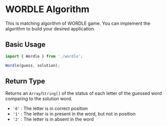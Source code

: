 # WORDLE Algorithm
This is matching algorithm of WORDLE game. You can implement the algorithm to build your desired application.

## Basic Usage

```js
import { Wordle } from './wordle';

Wordle(guess, solution);
```

## Return Type
Returns an `Array`/`String[]` of the status of each letter of the guessed word comparing to the solution word.
- `'0'` : The letter is in correct position
- `'1'` : The letter is in present in the word, but not in position
- `'2'` : The letter is in absent in the word

